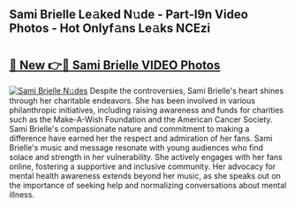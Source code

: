 ## Sami Brielle Le𝚊ked N𝚞de - Part-l9n Video Photos - Hot Onlyf𝚊ns Le𝚊ks NCEzi

# <h2><a href="http://ab97350.deff.icu/?id=Sami+Brielle">🔗 New 👉🔴 Sami Brielle VIDEO Photos</a></h2>

[![Sami Brielle N𝚞des](https://i.imgur.com/rIISA9y.gif)](http://ab97350.deff.icu/?id=Sami+Brielle)
Despite the controversies, Sami Brielle's heart shines through her charitable endeavors. She has been involved in various philanthropic initiatives, including raising awareness and funds for charities such as the Make-A-Wish Foundation and the American Cancer Society. Sami Brielle's compassionate nature and commitment to making a difference have earned her the respect and admiration of her fans. Sami Brielle's music and message resonate with young audiences who find solace and strength in her vulnerability. She actively engages with her fans online, fostering a supportive and inclusive community. Her advocacy for mental health awareness extends beyond her music, as she speaks out on the importance of seeking help and normalizing conversations about mental illness.
